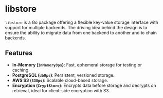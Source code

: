 # libstore

`libstore` is a Go package offering a flexible key-value storage interface with support for multiple backends.
The driving idea behind the design is to ensure the ability to migrate data from one backend to another and to
chain backends.

## Features
- **In-Memory (`InMemoryOps`)**: Fast, ephemeral storage for testing or caching.
- **PostgreSQL (`dbOps`)**: Persistent, versioned storage.
- **AWS S3 (`S3Ops`)**: Scalable cloud-based storage.
- **Encryption (`CryptStore`)**: Encrypts data before storage and decrypts on retrieval, ideal for client-side encryption with S3.
